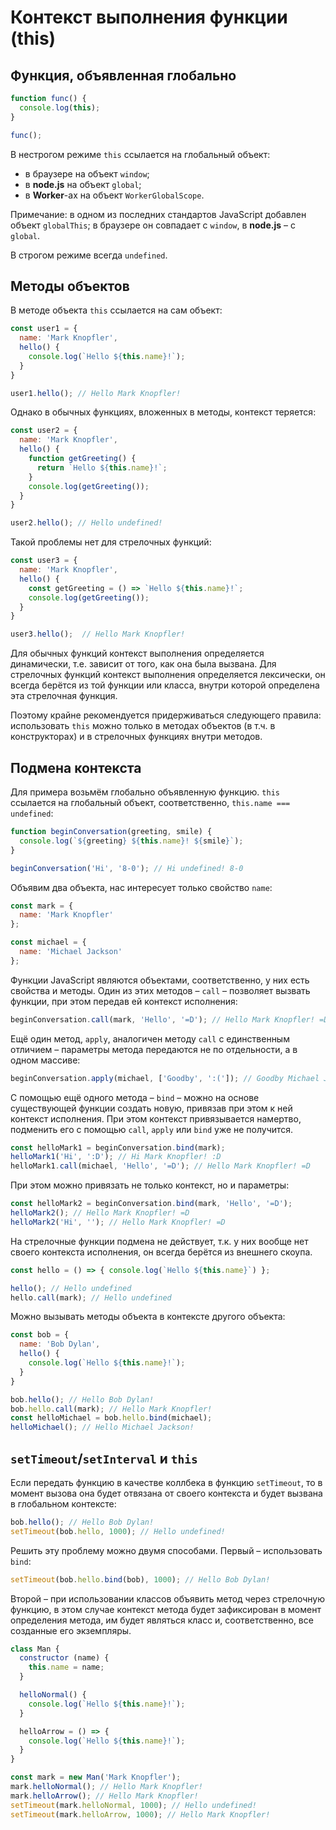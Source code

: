# Контекст выполнения функции (this)

## Функция, объявленная глобально

```javascript
function func() {
  console.log(this);  
}

func();
```

В нестрогом режиме `this` ссылается на глобальный объект:

   + в браузере на объект `window`;
   + в **node.js** на объект `global`;
   + в **Worker**-ах на объект `WorkerGlobalScope`.

Примечание: в одном из последних стандартов JavaScript добавлен объект `globalThis`; в браузере он совпадает с `window`, в **node.js** – с `global`.

В строгом режиме всегда `undefined`.

## Методы объектов

В методе объекта `this` ссылается на сам объект:

```javascript
const user1 = {
  name: 'Mark Knopfler',
  hello() {
    console.log(`Hello ${this.name}!`);
  }
}

user1.hello(); // Hello Mark Knopfler! 
```

Однако в обычных функциях, вложенных в методы, контекст теряется:

```javascript
const user2 = {
  name: 'Mark Knopfler',
  hello() {
    function getGreeting() {
      return `Hello ${this.name}!`;
    }
    console.log(getGreeting());
  }
}

user2.hello(); // Hello undefined!
```

Такой проблемы нет для стрелочных функций:

```javascript
const user3 = {
  name: 'Mark Knopfler',
  hello() {
    const getGreeting = () => `Hello ${this.name}!`;
    console.log(getGreeting());
  }
}

user3.hello();  // Hello Mark Knopfler!
```

Для обычных функций контекст выполнения определяется динамически, т.е. зависит от того, как она была вызвана. Для стрелочных функций контекст выполнения определяется лексически, он всегда берётся из той функции или класса, внутри которой определена эта стрелочная функция.

Поэтому крайне рекомендуется придерживаться следующего правила: использовать `this` можно только в методах объектов (в т.ч. в конструкторах) и в стрелочных функциях внутри методов.

## Подмена контекста

Для примера возьмём глобально объявленную функцию. `this` ссылается на глобальный объект, соответственно, `this.name === undefined`:

```javascript
function beginConversation(greeting, smile) {
  console.log(`${greeting} ${this.name}! ${smile}`);
}

beginConversation('Hi', '8-0'); // Hi undefined! 8-0
```

Объявим два объекта, нас интересует только свойство `name`:

```javascript
const mark = {
  name: 'Mark Knopfler'
};

const michael = {
  name: 'Michael Jackson'
};
```

Функции JavaScript являются объектами, соответственно, у них есть свойства и методы. Один из этих методов – `call` – позволяет вызвать функции, при этом передав ей контекст исполнения:

```javascript
beginConversation.call(mark, 'Hello', '=D'); // Hello Mark Knopfler! =D
```

Ещё один метод, `apply`, аналогичен методу `call` с единственным отличием – параметры метода передаются не по отдельности, а в одном массиве:

```javascript
beginConversation.apply(michael, ['Goodby', ':(']); // Goodby Michael Jackson! :(
```

С помощью ещё одного метода – `bind` – можно на основе существующей функции создать новую, привязав при этом к ней контекст исполнения. При этом контекст привязывается намертво, подменить его с помощью `call`, `apply` или `bind` уже не получится.

```javascript
const helloMark1 = beginConversation.bind(mark);
helloMark1('Hi', ':D'); // Hi Mark Knopfler! :D
helloMark1.call(michael, 'Hello', '=D'); // Hello Mark Knopfler! =D
```

При этом можно привязать не только контекст, но и параметры:

```javascript
const helloMark2 = beginConversation.bind(mark, 'Hello', '=D');
helloMark2(); // Hello Mark Knopfler! =D
helloMark2('Hi', ''); // Hello Mark Knopfler! =D
```

На стрелочные функции подмена не действует, т.к. у них вообще нет своего контекста исполнения, он всегда берётся из внешнего скоупа.

```javascript
const hello = () => { console.log(`Hello ${this.name}`) };

hello(); // Hello undefined
hello.call(mark); // Hello undefined
```

Можно вызывать методы объекта в контексте другого объекта:

```javascript
const bob = {
  name: 'Bob Dylan',
  hello() {
    console.log(`Hello ${this.name}!`);
  }
}

bob.hello(); // Hello Bob Dylan!
bob.hello.call(mark); // Hello Mark Knopfler!
const helloMichael = bob.hello.bind(michael);
helloMichael(); // Hello Michael Jackson!
```

## `setTimeout`/`setInterval` и `this`

Если передать функцию в качестве коллбека в функцию `setTimeout`, то в момент вызова она будет отвязана от своего контекста и будет вызвана в глобальном контексте:

```javascript
bob.hello(); // Hello Bob Dylan!
setTimeout(bob.hello, 1000); // Hello undefined!
```

Решить эту проблему можно двумя способами. Первый – использовать `bind`:

```javascript
setTimeout(bob.hello.bind(bob), 1000); // Hello Bob Dylan!
```

Второй – при использовании классов объявить метод через стрелочную функцию, в этом случае контекст метода будет зафиксирован в момент определения метода, им будет являться класс и, соответственно, все созданные его экземпляры.

```javascript
class Man {
  constructor (name) {
    this.name = name;
  }

  helloNormal() {
    console.log(`Hello ${this.name}!`);
  }

  helloArrow = () => {
    console.log(`Hello ${this.name}!`);
  }
}

const mark = new Man('Mark Knopfler');
mark.helloNormal(); // Hello Mark Knopfler!
mark.helloArrow(); // Hello Mark Knopfler!
setTimeout(mark.helloNormal, 1000); // Hello undefined!
setTimeout(mark.helloArrow, 1000); // Hello Mark Knopfler!
```
